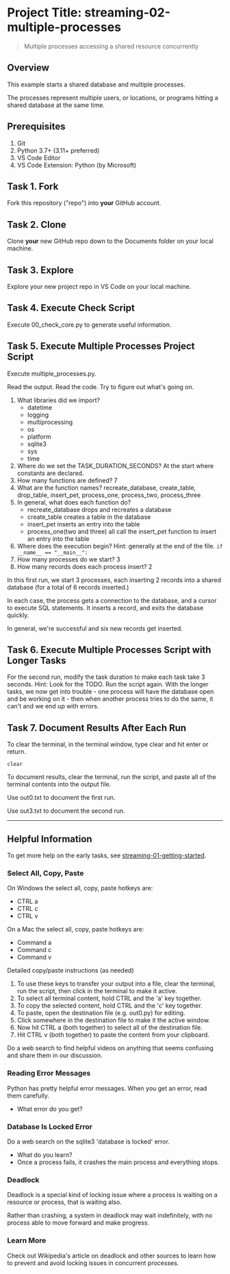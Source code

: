 # Project Title: streaming-02-multiple-processes

> Multiple processes accessing a shared resource concurrently

## Overview

This example starts a shared database and multiple processes.

The processes represent multiple users, or locations, or programs 
hitting a shared database at the same time. 

## Prerequisites

1. Git
1. Python 3.7+ (3.11+ preferred)
1. VS Code Editor
1. VS Code Extension: Python (by Microsoft)

## Task 1. Fork 

Fork this repository ("repo") into **your** GitHub account. 

## Task 2. Clone

Clone **your** new GitHub repo down to the Documents folder on your local machine. 

## Task 3. Explore

Explore your new project repo in VS Code on your local machine.

## Task 4. Execute Check Script

Execute 00_check_core.py to generate useful information.

## Task 5. Execute Multiple Processes Project Script

Execute multiple_processes.py.

Read the output. Read the code. 
Try to figure out what's going on. 

1. What libraries did we import?
    - datetime
    - logging
    - multiprocessing
    - os
    - platform
    - sqlite3
    - sys
    - time
1. Where do we set the TASK_DURATION_SECONDS? At the start where constants are declared.
1. How many functions are defined? 7
1. What are the function names? recreate_database, create_table, drop_table, insert_pet, process_one, process_two, process_three
1. In general, what does each function do? 
    - recreate_database drops and recreates a database
    - create_table creates a table in the database
    - insert_pet inserts an entry into the table
    - process_one(two and three) all call the insert_pet function to insert an entry into the table
1. Where does the execution begin? Hint: generally at the end of the file. `if __name__ == "__main__":`
1. How many processes do we start? 3
1. How many records does each process insert? 2

In this first run, we start 3 processes, 
each inserting 2 records into a shared database 
(for a total of 6 records inserted.)

In each case, the process gets a connection to the database, 
and a cursor to execute SQL statements.
It inserts a record, and exits the database quickly.

In general, we're successful and six new records get inserted. 

## Task 6. Execute Multiple Processes Script with Longer Tasks

For the second run, modify the task duration to make each task take 3 seconds. 
Hint: Look for the TODO.
Run the script again. 
With the longer tasks, we now get into trouble - 
one process will have the database open and be working on it - 
then when another process tries to do the same, it can't and 
we end up with errors. 

## Task 7. Document Results After Each Run

To clear the terminal, in the terminal window, type clear and hit enter or return. 

`clear`

To document results, clear the terminal, run the script, and paste all of the terminal contents into the output file.

Use out0.txt to document the first run. 

Use out3.txt to document the second run.


-----

## Helpful Information

To get more help on the early tasks, see [streaming-01-getting-started](https://github.com/denisecase/streaming-01-getting-started).

### Select All, Copy, Paste

On Windows the select all, copy, paste hotkeys are:

- CTRL a 
- CTRL c 
- CTRL v 

On a Mac the select all, copy, paste hotkeys are:

- Command a
- Command c
- Command v

Detailed copy/paste instructions (as needed)

1. To use these keys to transfer your output into a file, 
clear the terminal, run the script, then click in the terminal to make it active.
1. To select all terminal content, hold CTRL and the 'a' key together. 
1. To copy the selected content, hold CTRL and the 'c' key together. 
1. To paste, open the destination file (e.g. out0.py) for editing.
1. Click somewhere in the destination file to make it the active window.
1. Now hit CTRL a (both together) to select all of the destination file.
1. Hit CTRL v (both together) to paste the content from your clipboard.

Do a web search to find helpful videos on anything that seems confusing
and share them in our discussion.

### Reading Error Messages

Python has pretty helpful error messages. 
When you get an error, read them carefully. 

- What error do you get?

### Database Is Locked Error

Do a web search on the sqlite3 'database is locked' error.

- What do you learn?
- Once a process fails, it crashes the main process and everything stops. 

### Deadlock

Deadlock is a special kind of locking issue where a process 
is waiting on a resource or process, that is waiting also. 

Rather than crashing, a system in deadlock may wait indefinitely, 
with no process able to move forward and make progress.

### Learn More

Check out Wikipedia's article on deadlock and other sources to learn how to prevent and avoid locking issues in concurrent processes. 
